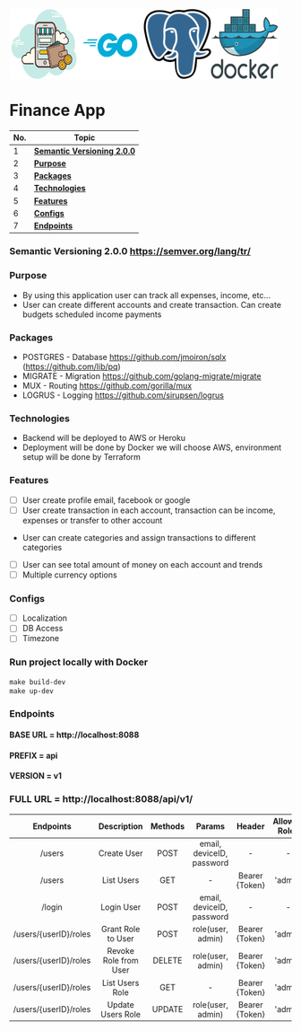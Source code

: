 <div style="display:flex">
  <img src="/public/bg_banner.png" alt="Alt text" title="Finance App" width="120">
  <img src="/public/go-logo.png" alt="Alt text" title="Golang" width="120">
  <img src="/public/postgres-logo.png" alt="Alt text" title="PostgreSQL" width="120">
  <img src="/public/docker.png" alt="Alt text" title="Docker" width="120">
</div>

# Finance App
| No. | Topic                                                                   |
| --- | ----------------------------------------------------------------------- |
| 1   | [**Semantic Versioning 2.0.0**](#Semantic-Versioning-2.0.0)       |
| 2   | [**Purpose**](#Purpose)                             |
| 3   | [**Packages**](#Packages)                               |
| 4   | [**Technologies**](#Technologies)                                                 |
| 5   | [**Features**](#Features)                                                 |
| 6   | [**Configs**](#Configs)                                                 |
| 7   | [**Endpoints**](#Endpoints)                                                 |

### Semantic Versioning 2.0.0 https://semver.org/lang/tr/

### Purpose
- By using this application user can track all expenses, income, etc...
- User can create different accounts and create transaction. Can create budgets scheduled income payments


### Packages

- POSTGRES - Database https://github.com/jmoiron/sqlx (https://github.com/lib/pq)
- MIGRATE - Migration https://github.com/golang-migrate/migrate
- MUX - Routing https://github.com/gorilla/mux
- LOGRUS - Logging  https://github.com/sirupsen/logrus


### Technologies

- Backend will be deployed to AWS or Heroku
- Deployment will be done by Docker we will choose AWS, environment setup will be done by Terraform


### Features
* [ ] User create profile email, facebook or google 
* [ ] User create transaction in each account, transaction can be income, expenses or transfer to other account
* User can create categories and assign transactions to different categories
* [ ] User can see total amount of money on each account and trends
* [ ] Multiple currency options

### Configs
* [ ] Localization
* [ ] DB Access
* [ ] Timezone

### Run project locally with Docker
```
make build-dev
make up-dev

```

### Endpoints

#### BASE URL = http://localhost:8088
#### PREFIX = api
#### VERSION = v1
### FULL URL = http://localhost:8088/api/v1/
| Endpoints  | Description |  Methods | Params | Header | Allowed Roles |
| :------:|  :-----------:| :-----------:| :-----------:| :-----------:| :-----------:|
| /users   | Create User  | POST | email, deviceID, password| - | - |
| /users   | List Users | GET | - | Bearer {Token} | 'admin' |
| /login   | Login User  | POST | email, deviceID, password | - | - |
| /users/{userID}/roles   | Grant Role to User | POST | role(user, admin) | Bearer {Token} | 'admin' |
| /users/{userID}/roles   | Revoke Role from User | DELETE | role(user, admin) | Bearer {Token} | 'admin' |
| /users/{userID}/roles   | List Users Role | GET | - | Bearer {Token} | 'admin' |
| /users/{userID}/roles   | Update Users Role  | UPDATE | role(user, admin) | Bearer {Token} | 'admin' |

